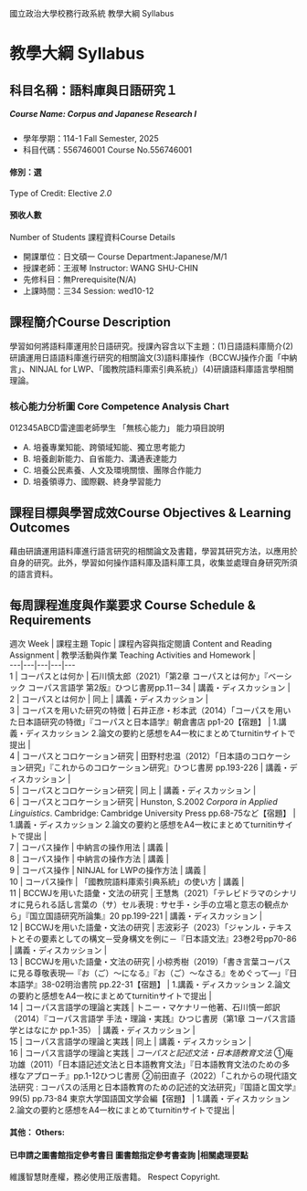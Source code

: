 國立政治大學校務行政系統 教學大綱 Syllabus
# 教學大綱 Syllabus
##  科目名稱：語料庫與日語研究１
#####  Course Name: Corpus and Japanese Research I
  * 學年學期：114-1 Fall Semester, 2025 
  * 科目代碼：556746001 Course No.556746001
#### 修別：選
Type of Credit: Elective 
_2.0_
#### 預收人數
Number of Students
課程資料Course Details
  * 開課單位：日文碩一 Course Department:Japanese/M/1 
  * 授課老師：王淑琴 Instructor: WANG SHU-CHIN 
  * 先修科目：無Prerequisite(N/A)
  * 上課時間：三34 Session: wed10-12
##  課程簡介Course Description
學習如何將語料庫運用於日語研究。授課內容含以下主題：(1)日語語料庫簡介(2)研讀運用日語語料庫進行研究的相關論文(3)語料庫操作（BCCWJ操作介面「中納言」、NINJAL for LWP、「國教院語料庫索引典系統」）(4)研讀語料庫語言學相關理論。
###  核心能力分析圖 Core Competence Analysis Chart
012345ABCD雷達圖老師學生
「無核心能力」 
能力項目說明
  * A. 培養專業知能、跨領域知能、獨立思考能力
  * B. 培養創新能力、自省能力、溝通表達能力
  * C. 培養公民素養、人文及環境關懷、團隊合作能力
  * D. 培養領導力、國際觀、終身學習能力
##  課程目標與學習成效Course Objectives & Learning Outcomes 
藉由研讀運用語料庫進行語言研究的相關論文及書籍，學習其研究方法，以應用於自身的研究。此外，學習如何操作語料庫及語料庫工具，收集並處理自身研究所須的語言資料。
##  每周課程進度與作業要求 Course Schedule & Requirements
週次 Week |  課程主題 Topic |  課程內容與指定閱讀 Content and Reading Assignment |  教學活動與作業 Teaching Activities and Homework |   
---|---|---|---|---  
1 |  コーパスとは何か |  石川慎太郎（2021）「第2章 コーパスとは何か」『ベーシック コーパス言語学 第2版』ひつじ書房pp.11－34 |  講義・ディスカッション |   
2 |  コーパスとは何か |  同上 |  講義・ディスカッション |   
3 |  コーパスを用いた研究の特徴 |  石井正彦・杉本武（2014）「コーパスを用いた日本語研究の特徴」『コーパスと日本語学』朝倉書店 pp1-20【宿題】 |  1.講義・ディスカッション 2.論文の要約と感想をA4一枚にまとめてturnitinサイトで提出 |   
4 |  コーパスとコロケーション研究 |  田野村忠温（2012）「日本語のコロケーション研究」『これからのコロケーション研究』ひつじ書房 pp.193-226 |  講義・ディスカッション |   
5 |  コーパスとコロケーション研究 |  同上 |  講義・ディスカッション |   
6 |  コーパスとコロケーション研究 |  Hunston, S.2002 _Corpora in Applied Linguistics_. Cambridge: Cambridge University Press pp.68-75など【宿題】 |  1.講義・ディスカッション 2.論文の要約と感想をA4一枚にまとめてturnitinサイトで提出 |   
7 |  コーパス操作 |  中納言の操作用法 |  講義 |   
8 |  コーパス操作 |  中納言の操作方法 |  講義 |   
9 |  コーパス操作 |  NINJAL for LWPの操作方法 |  講義 |   
10 |  コーパス操作 |  「國教院語料庫索引典系統」の使い方 |  講義 |   
11 |  BCCWJを用いた語彙・文法の研究 |  王慧雋（2021）「テレビドラマのシナリオに見られる話し言葉の（サ）セル表現 : サセ手・シ手の立場と意志の観点から」『国立国語研究所論集』20 pp.199-221 |  講義・ディスカッション |   
12 |  BCCWJを用いた語彙・文法の研究 |  志波彩子（2023）「ジャンル・テキストとその要素としての構文－受身構文を例に－『日本語文法』23巻2号pp70-86 |  講義・ディスカッション |   
13 |  BCCWJを用いた語彙・文法の研究 |  小椋秀樹（2019）「書き言葉コーパスに見る尊敬表現—『お（ご）～になる』『お（ご）～なさる』をめぐって—」『日本語学』38-02明治書院 pp.22-31【宿題】 |  1.講義・ディスカッション 2.論文の要約と感想をA4一枚にまとめてturnitinサイトで提出 |   
14 |  コーパス言語学の理論と実践 |  トニー・マケナリー他著、石川慎一郎訳（2014）『コーパス言語学 手法・理論・実践』ひつじ書房（第1章 コーパス言語学とはなにか pp.1-35） |  講義・ディスカッション |   
15 |  コーパス言語学の理論と実践 |  同上 |  講義・ディスカッション |   
16 |  コーパス言語学の理論と実践 |  _コーパスと記述文法・日本語教育文法_ ①庵功雄（2011）「日本語記述文法と日本語教育文法」『日本語教育文法のための多様なアプローチ』pp.1-12ひつじ書房 ②前田直子（2022）「これからの現代語文法研究 : コーパスの活用と日本語教育のための記述的文法研究」『国語と国文学』99(5) pp.73-84 東京大学国語国文学会編【宿題】 |  1.講義・ディスカッション 2.論文の要約と感想をA4一枚にまとめてturnitinサイトで提出 |   
####  其他： Others:
####  已申請之圖書館指定參考書目  圖書館指定參考書查詢 |相關處理要點
維護智慧財產權，務必使用正版書籍。 Respect Copyright.